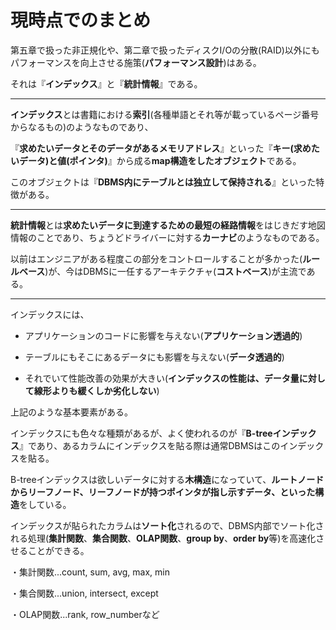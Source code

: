 # 現時点でのまとめ

第五章で扱った非正規化や、第二章で扱ったディスクI/Oの分散(RAID)以外にもパフォーマンスを向上させる施策(**パフォーマンス設計**)はある。

それは『**インデックス**』と『**統計情報**』である。

---

**インデックス**とは書籍における**索引**(各種単語とそれ等が載っているページ番号からなるもの)のようなものであり、

『**求めたいデータとそのデータがあるメモリアドレス**』といった『**キー(求めたいデータ)と値(ポインタ)**』から成る**map構造をしたオブジェクト**である。

このオブジェクトは『**DBMS内にテーブルとは独立して保持される**』といった特徴がある。

---

**統計情報**とは**求めたいデータに到達するための最短の経路情報**をはじきだす地図情報のことであり、ちょうどドライバーに対する**カーナビ**のようなものである。

以前はエンジニアがある程度この部分をコントロールすることが多かった(**ルールベース**)が、今はDBMSに一任するアーキテクチャ(**コストベース**)が主流である。

---

インデックスには、

- アプリケーションのコードに影響を与えない(**アプリケーション透過的**)

- テーブルにもそこにあるデータにも影響を与えない(**データ透過的**)

- それでいて性能改善の効果が大きい(**インデックスの性能は、データ量に対して線形よりも緩くしか劣化しない**)

上記のような基本要素がある。

インデックスにも色々な種類があるが、よく使われるのが『**B-treeインデックス**』であり、あるカラムにインデックスを貼る際は通常DBMSはこのインデックスを貼る。

B-treeインデックスは欲しいデータに対する**木構造**になっていて、**ルートノードからリーフノード、リーフノードが持つポインタが指し示すデータ、といった構造**をしている。

インデックスが貼られたカラムは**ソート化**されるので、DBMS内部でソート化される処理(**集計関数**、**集合関数**、**OLAP関数**、**group by**、**order by**等)を高速化させることができる。

・集計関数...count, sum, avg, max, min

・集合関数...union, intersect, except

・OLAP関数...rank, row_numberなど